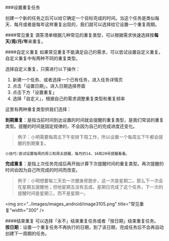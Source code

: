 ###设置重复任务

创建一个新的任务之后可以给它确定一个目标完成的时间。当这个任务是类似每天、每月或者是每年这样重复出现的，我们就可以选择给它设置一个重复周期。

####常见重复
滴答清单根据几种常见的重复类型，可以根据需求快速选择按**每天/周/月/年**来重复。


####自定义重复
如果常见重复不能满足自己的需求，可以尝试设置自定义重复。
自定义重复中有两种不同的重复类型。

选择自定义重复，只需进行以下操作：
1. 新建一个任务、或者选择一个已有任务，进入任务详情页
2. 点击「设置日期」，进入日期选择界面
3. 点击下方「设置重复」
4. 选择「自定义」，根据自己的需求调整重复类型和重复频率

这里有两种重复类型供我们选择：

__到期重复__：是指当前时间到达设置的时间就会提醒的重复类型，是我们常说的重复类型。提醒的时间是固定规律的，不会因为自己的完成进度还变化。
>例子：小明需要每周五下午安排下周工作，所以设置一个每周五下午都会提醒的到期重复。

`小技巧:尝试设置每周的周三和周五提醒，每月的14、16和20号提醒看看。`

__完成重复__：是指上次任务完成后再开始计算下次提醒时间的重复类型。再次提醒的时间会因为自己所完成的时间而改变。
>例子：小明想要每三天去一次健身房跑步，这一次是星期二，那么下一次会在星期五提醒他；但他星期五没有去成，星期日完成了这个任务，下一次的提醒时间是星期三，而不是星期一。

<img src="../images/images_android/image3105.png" title="常见重复"width="300" />


####结束重复
可以选择「永不」结束重复任务或者「按日期」结束重复任务。
<br >**按日期**：设置一个重复任务不再执行的日期，到了该日期，完成任务后不会再自动创建下一周期的任务。


